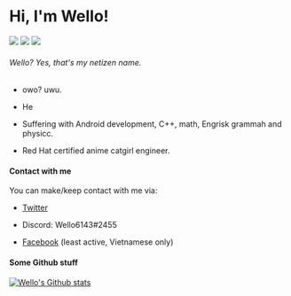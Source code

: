 # Hi, I'm Wello!

[![](https://img.shields.io/badge/Fedora-Workstation-blue?style=flat&logo=fedora)](https://getfedora.org)
[![](https://img.shields.io/badge/CentOS-Server-darkblue?style=flat&logo=centos)](https://centos.rip)
[![](https://img.shields.io/badge/Android-Phone-lightgreen?style=flat&logo=android)](https://www.android.com)

###### Wello? Yes, that's my netizen name.

- owo? uwu.

- He

- Suffering with Android development, C++, math, Engrisk grammah and physicc.

- Red Hat certified anime catgirl engineer.

#### Contact with me

You can make/keep contact with me via:

- [Twitter](https://twitter.com/wello6143)

- Discord: Wello6143#2455

- [Facebook](https://fb.me/wellothedev) (least active, Vietnamese only)

#### Some Github stuff

[![Wello's Github stats](https://github-readme-stats.vercel.app/api?username=wello6143)](https://github.com/anuraghazra/github-readme-stats)
